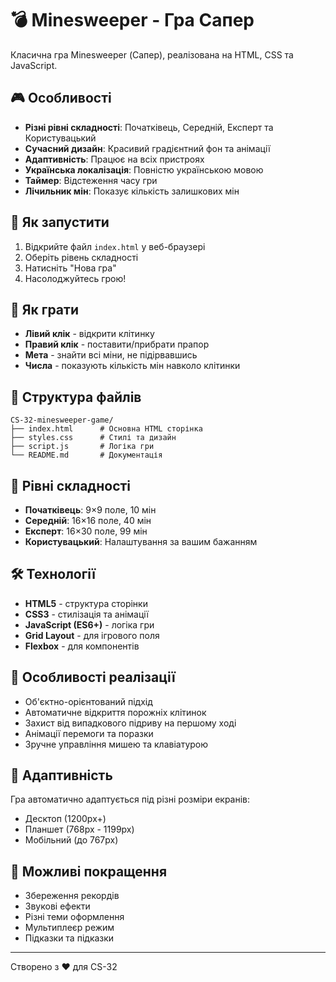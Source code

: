 # 💣 Minesweeper - Гра Сапер

Класична гра Minesweeper (Сапер), реалізована на HTML, CSS та JavaScript.

## 🎮 Особливості

- **Різні рівні складності**: Початківець, Середній, Експерт та Користувацький
- **Сучасний дизайн**: Красивий градієнтний фон та анімації
- **Адаптивність**: Працює на всіх пристроях
- **Українська локалізація**: Повністю українською мовою
- **Таймер**: Відстеження часу гри
- **Лічильник мін**: Показує кількість залишкових мін

## 🚀 Як запустити

1. Відкрийте файл `index.html` у веб-браузері
2. Оберіть рівень складності
3. Натисніть "Нова гра"
4. Насолоджуйтесь грою!

## 🎯 Як грати

- **Лівий клік** - відкрити клітинку
- **Правий клік** - поставити/прибрати прапор
- **Мета** - знайти всі міни, не підірвавшись
- **Числа** - показують кількість мін навколо клітинки

## 📁 Структура файлів

```
CS-32-minesweeper-game/
├── index.html      # Основна HTML сторінка
├── styles.css      # Стилі та дизайн
├── script.js       # Логіка гри
└── README.md       # Документація
```

## 🎨 Рівні складності

- **Початківець**: 9×9 поле, 10 мін
- **Середній**: 16×16 поле, 40 мін
- **Експерт**: 16×30 поле, 99 мін
- **Користувацький**: Налаштування за вашим бажанням

## 🛠️ Технології

- **HTML5** - структура сторінки
- **CSS3** - стилізація та анімації
- **JavaScript (ES6+)** - логіка гри
- **Grid Layout** - для ігрового поля
- **Flexbox** - для компонентів

## 🎉 Особливості реалізації

- Об'єктно-орієнтований підхід
- Автоматичне відкриття порожніх клітинок
- Захист від випадкового підриву на першому ході
- Анімації перемоги та поразки
- Зручне управління мишею та клавіатурою

## 📱 Адаптивність

Гра автоматично адаптується під різні розміри екранів:
- Десктоп (1200px+)
- Планшет (768px - 1199px)
- Мобільний (до 767px)

## 🔧 Можливі покращення

- Збереження рекордів
- Звукові ефекти
- Різні теми оформлення
- Мультиплеєр режим
- Підказки та підказки

---

Створено з ❤️ для CS-32

